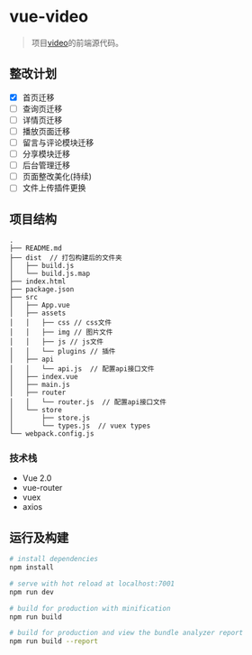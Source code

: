 # vue-video

> 项目<a href="https://github.com/Asimple-L/video" alt="爱视">video</a>的前端源代码。

## 整改计划
- [x] 首页迁移
- [ ] 查询页迁移
- [ ] 详情页迁移
- [ ] 播放页面迁移
- [ ] 留言与评论模块迁移
- [ ] 分享模块迁移
- [ ] 后台管理迁移
- [ ] 页面整改美化(持续)
- [ ] 文件上传插件更换

## 项目结构

```
.
├── README.md
├── dist  // 打包构建后的文件夹
│   ├── build.js
│   └── build.js.map
├── index.html
├── package.json
├── src
│   ├── App.vue
│   ├── assets
│   │   ├── css // css文件
│   │   ├── img // 图片文件
│   │   ├── js // js文件
│   │   └── plugins // 插件
│   ├── api
│   │   └── api.js  // 配置api接口文件
│   ├── index.vue
│   ├── main.js
│   ├── router
│   │   └── router.js  // 配置api接口文件
│   └── store
│       ├── store.js
│       └── types.js  // vuex types
└── webpack.config.js
```

### 技术栈
* Vue 2.0
* vue-router
* vuex
* axios

## 运行及构建
``` bash
# install dependencies
npm install

# serve with hot reload at localhost:7001
npm run dev

# build for production with minification
npm run build

# build for production and view the bundle analyzer report
npm run build --report

